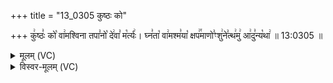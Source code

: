 +++
title = "13_0305 कुष्ठः को"

+++
कु꣢ष्ठः꣣ को꣡ वा꣢मश्विना तपा꣣नो꣡ दे꣢वा꣣ म꣡र्त्यः꣢। घ्न꣣ता꣡ वा꣢मश्म꣣या꣡ क्षप꣢꣯माणो꣣ꣳशु꣢ने꣣त्थ꣢मु꣢ आ꣢दु꣣न्य꣡था꣢ ॥ 13:0305 ॥

<details><summary>मूलम् (VC)</summary>

कु꣢ष्ठः꣣ को꣡ वा꣢मश्विना तपा꣣नो꣡ दे꣢वा꣣ म꣡र्त्यः꣢ । घ्न꣣ता꣡ वा꣢मश्न꣣या꣡ क्षप꣢꣯माणो꣣ꣳशु꣢ने꣣त्थ꣢मु꣣ आ꣢द्व꣣न्य꣡था꣢ ॥३०५
</details>

<details><summary>विस्वर-मूलम् (VC)</summary>

कुष्ठः को वामश्विना तपानो देवा मर्त्यः । घ्नता वामश्नया क्षपमाणोꣳशुनेत्थमु आद्वन्यथा ॥३०५
</details>